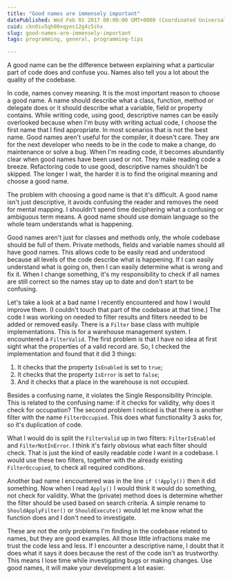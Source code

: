 ```yaml
---
title: "Good names are immensely important"
datePublished: Wed Feb 01 2017 00:00:00 GMT+0000 (Coordinated Universal Time)
cuid: ckn0iu5qh00xqyes12g4z5ihx
slug: good-names-are-immensely-important
tags: programming, general, programming-tips

---
```



A good name can be the difference between explaining what a particular part of code does and confuse you. Names also tell you a lot about the quality of the codebase.

In code, names convey meaning. It is the most important reason to choose a good name. A name should describe what a class, function, method or delegate does or it should describe what a variable, field or property contains. While writing code, using good, descriptive names can be easily overlooked because when I'm busy with writing actual code, I choose the first name that I find appropriate. In most scenarios that is not the best name. Good names aren't useful for the compiler, it doesn't care. They are for the next developer who needs to be in the code to make a change, do maintenance or solve a bug. When I'm reading code, it becomes abundantly clear when good names have been used or not. They make reading code a breeze. Refactoring code to use good, descriptive names shouldn't be skipped. The longer I wait, the harder it is to find the original meaning and choose a good name.

The problem with choosing a good name is that it's difficult. A good name isn't just descriptive, it avoids confusing the reader and removes the need for mental mapping. I shouldn't spend time deciphering what a confusing or ambiguous term means. A good name should use domain language so the whole team understands what is happening.

Good names aren't just for classes and methods only, the whole codebase should be full of them. Private methods, fields and variable names should all have good names. This allows code to be easily read and understood because all levels of the code describe what is happening. If I can easily understand what is going on, then I can easily determine what is wrong and fix it. When I change something, it's my responsibility to check if all names are still correct so the names stay up to date and don't start to be confusing.

Let's take a look at a bad name I recently encountered and how I would improve them. (I couldn't touch that part of the codebase at that time.) The code I was working on needed to filter results and filters needed to be added or removed easily. There is a `Filter` base class with multiple implementations. This is for a warehouse management system. I encountered a `FilterValid`. The first problem is that I have no idea at first sight what the properties of a valid record are. So, I checked the implementation and found that it did 3 things:

1. It checks that the property `IsEnabled` is set to `true`;
2. It checks that the property `IsError` is set to `false`;
3. And it checks that a place in the warehouse is not occupied.

Besides a confusing name, it violates the Single Responsibility Principle. This is related to the confusing name: if it checks for validity, why does it check for occupation? The second problem I noticed is that there is another filter with the name `FilterOccupied`. This does what functionality 3 asks for, so it's duplication of code.

What I would do is split the `FilterValid` up in two filters: `FilterIsEnabled` and `FilterNotInError`. I think it's fairly obvious what each filter should check. That is just the kind of easily readable code I want in a codebase. I would use these two filters, together with the already existing `FilterOccupied`, to check all required conditions.

Another bad name I encountered was in the line `if (!Apply())` then it did something. Now when I read `Apply()` I would think it would do something, not check for validity. What the (private) method does is determine whether the filter should be used based on search criteria. A simple rename to `ShouldApplyFilter()` or `ShouldExecute()` would let me know what the function does and I don't need to investigate.

These are not the only problems I'm finding in the codebase related to names, but they are good examples. All those little infractions make me trust the code less and less. If I encounter a descriptive name, I doubt that it does what it says it does because the rest of the code isn't as trustworthy. This means I lose time while investigating bugs or making changes. Use good names, it will make your development a lot easier.
